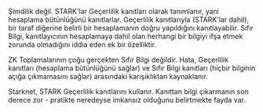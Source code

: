 Şimdilik değil. STARK'lar Geçerlilik kanıtları olarak tanımlanır, yani hesaplama bütünlüğünü kanıtlarlar. Geçerlilik kanıtlarıyla (STARK'lar dahil), bir taraf diğerine belirli bir hesaplamanın doğru yapıldığını kanıtlayabilir. Sıfır Bilgi, kanıtlayıcının hesaplamaya dahil olan herhangi bir bilgiyi ifşa etmek zorunda olmadığını iddia eden ek bir özelliktir.

ZK Toplamalarının çoğu gerçekten Sıfır Bilgi değildir. Hata, Geçerlilik kanıtları (hesaplama bütünlüğünü sağlar) ve Sıfır Bilgi kanıtları (hiçbir bilginin açığa çıkmamasını sağlar) arasındaki karışıklıktan kaynaklanır.

Starknet, STARK Geçerlilik kanıtlarını kullanır. Kanıttan bilgi çıkarmanın son derece zor - pratikte neredeyse imkansız olduğunu belirtmekte fayda var.